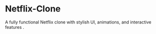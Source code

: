 # Netflix-Clone
 A fully functional Netflix clone with stylish UI, animations, and interactive features .
